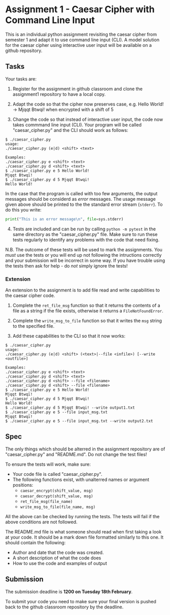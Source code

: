 # Assignment 1 - Caesar Cipher with Command Line Input

This is an individual python assignment revisiting the caesar cipher from semester 1 and adapt it to use command line input (CLI). A model solution for the caesar cipher using interactive user input will be available on a github repository.

## Tasks

Your tasks are:

1. Register for the assignment in github classroom and clone the assignment1 repository to have a local copy.

2. Adapt the code so that the cipher now preserves case, e.g. Hello World! -> Mjqqt Btwqi! when encrypted with a shift of 5

3. Change the code so that instead of interactive user input, the code now takes commmand line input (CLI). Your program will be called "caesar_cipher.py" and the CLI should work as follows:

```
$ ./caesar_cipher.py
usage: 
./caesar_cipher.py (e|d) <shift> <text>

Examples:
./caesar_cipher.py e <shift> <text>
./caesar_cipher.py d <shift> <text>
$ ./caesar_cipher.py e 5 Hello World!
Mjqqt Btwqi!
$ ./caesar_cipher.py d 5 Mjqqt Btwqi!
Hello World!
```

In the case that the program is called with too few arguments, the output messages should be considerd as *error* messages. The usage message given above should be printed to the the standard error stream (`stderr`). To do this you write:

```python
print("This is an error message\n", file=sys.stderr)
```

4. Tests are included and can be run by calling `python -m pytest` in the same directory as the "caesar_cipher.py" file. Make sure to run these tests regularly to identify any problems with the code that need fixing.

N.B. The outcome of these tests will be used to mark the assignments. You *must* use the tests or you will end up not following the intructions correctly and your submission will be incorrect in some way. If you have trouble using the tests then ask for help - do *not* simply ignore the tests! 

### Extension

An extension to the assignment is to add file read and write capabilities to the caesar cipher code.

1. Complete the `ret_file_msg` function so that it returns the contents of a file as a string if the file exists, otherwise it returns a `FileNotFoundError`.

2. Complete the `write_msg_to_file` function so that it writes the `msg` string to the specified file.

3. Add these capabilities to the CLI so that it now works:
```
$ ./caesar_cipher.py
usage: 
./caesar_cipher.py (e|d) <shift> (<text>|--file <infile>) [--write <outfile>]

Examples:
./caesar_cipher.py e <shift> <text>
./caesar_cipher.py d <shift> <text>
./caesar_cipher.py d <shift> --file <filename>
./caesar_cipher.py d <shift> --file <filename>
$ ./caesar_cipher.py e 5 Hello World!
Mjqqt Btwqi!
$ ./caesar_cipher.py d 5 Mjqqt Btwqi!
Hello World!
$ ./caesar_cipher.py d 5 Mjqqt Btwqi! --write output1.txt
$ ./caesar_cipher.py e 5 --file input_msg.txt
Mjqqt Btwqi!
$ ./caesar_cipher.py e 5 --file input_msg.txt --write output2.txt
```

## Spec

The only things which should be alterred in the assignment repository are of "caesar_cipher.py" and "README.md". Do not change the test files! 

To ensure the tests will work, make sure:

- Your code file is called "caesar_cipher.py".
- The following functions exist, with unalterred names or argument positions:
    - `caesar_encrypt(shift_value, msg)`
    - `caesar_decrypt(shift_value, msg)`
    - `ret_file_msg(file_name)`
    - `write_msg_to_file(file_name, msg)`

All the above can be checked by running the tests. The tests will fail if the above conditions are not followed.

The README.md file is what someone should read when first taking a look at
your code. It should be a mark down file formatted similarly to this one. It should
contain the following:

- Author and date that the code was created.
- A short description of what the code does
- How to use the code and examples of output

## Submission

The submission deadline is **1200 on Tuesday 18th February**.

To submit your code you need to make sure your final version is pushed back to the github classroom repository by the deadline. 